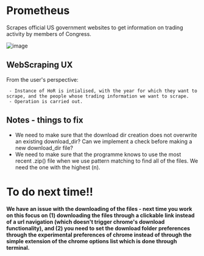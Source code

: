 # Prometheus
Scrapes official US government websites to get information on trading activity by members of Congress. 

![image](https://github.com/user-attachments/assets/d7dc7d30-1c05-4852-84d4-e2be134fe886)


## WebScraping UX

From the user's perspective:

```text
 - Instance of HoR is intialised, with the year for which they want to scrape, and the people whose trading information we want to scrape.
 - Operation is carried out.
```

## Notes - things to fix

 - We need to make sure that the download dir creation does not overwrite an existing download_dir? Can we implement a check before making a new download_dir file?
 - We need to make sure that the programme knows to use the most recent .zip() file when we use pattern matching to find all of the files. We need the one with the highest (n).

# To do next time!!
**We have an issue with the downloading of the files - next time you work on this focus on (1) downloading the files through a clickable link instead of a url navigation (which doesn't trigger chrome's download functionality), and (2) you need to set the download folder preferences through the experimental preferences of chrome instead of through the simple extension of the chrome options list which is done through terminal.**

